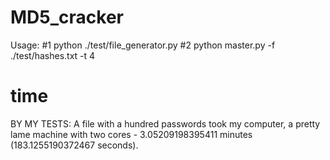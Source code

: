 # MD5_cracker

Usage:
#1 python ./test/file_generator.py
#2 python master.py -f ./test/hashes.txt -t 4

# time

BY MY TESTS:
A file with a hundred passwords took my computer, a pretty lame machine with two cores - 3.05209198395411 minutes (183.1255190372467 seconds).
